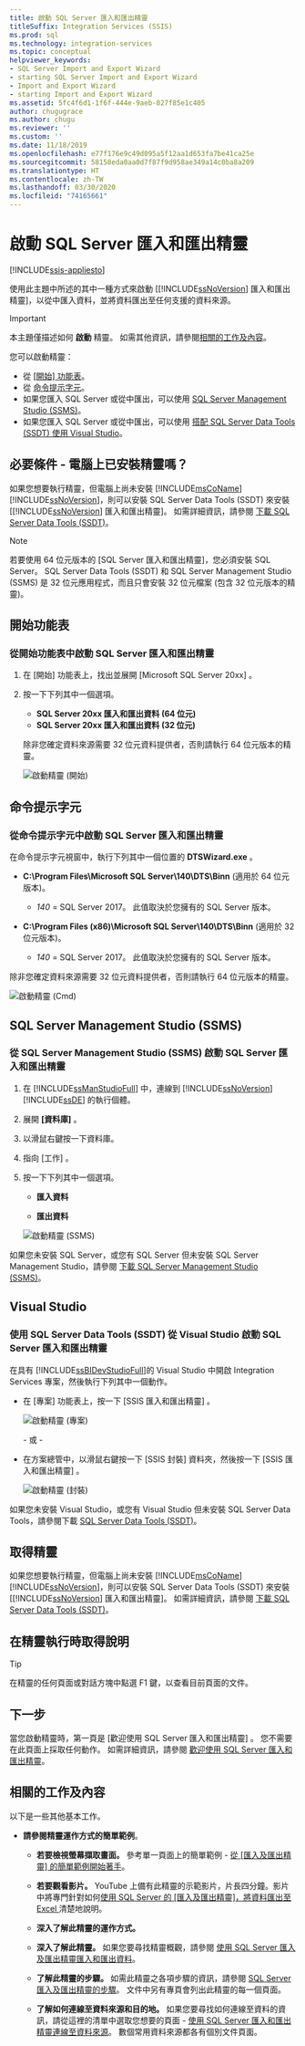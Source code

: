 ```yaml
---
title: 啟動 SQL Server 匯入和匯出精靈
titleSuffix: Integration Services (SSIS)
ms.prod: sql
ms.technology: integration-services
ms.topic: conceptual
helpviewer_keywords:
- SQL Server Import and Export Wizard
- starting SQL Server Import and Export Wizard
- Import and Export Wizard
- starting Import and Export Wizard
ms.assetid: 5fc4f6d1-1f6f-444e-9aeb-827f85e1c405
author: chugugrace
ms.author: chugu
ms.reviewer: ''
ms.custom: ''
ms.date: 11/18/2019
ms.openlocfilehash: e77f176e9c49d095a5f12aa1d653fa7be41ca25e
ms.sourcegitcommit: 58158eda0aa0d7f87f9d958ae349a14c0ba8a209
ms.translationtype: HT
ms.contentlocale: zh-TW
ms.lasthandoff: 03/30/2020
ms.locfileid: "74165661"
---
```

# <a name="start-the-sql-server-import-and-export-wizard"></a>啟動 SQL Server 匯入和匯出精靈

[!INCLUDE[ssis-appliesto](../../includes/ssis-appliesto-ssvrpluslinux-asdb-asdw-xxx.md)]

使用此主題中所述的其中一種方式來啟動 [[!INCLUDE[ssNoVersion](../../includes/ssnoversion-md.md)] 匯入和匯出精靈]，以從中匯入資料，並將資料匯出至任何支援的資料來源。

> [!IMPORTANT]
> 本主題僅描述如何 **啟動** 精靈。 如需其他資訊，請參閱[相關的工作及內容](#related-tasks-and-content)。

您可以啟動精靈：

- 從 [[開始] 功能表](#start-menu)。
- 從 [命令提示字元](#command-prompt)。
- 如果您匯入 SQL Server 或從中匯出，可以使用 [SQL Server Management Studio (SSMS)](#sql-server-management-studio-ssms)。
- 如果您匯入 SQL Server 或從中匯出，可以使用 [搭配 SQL Server Data Tools (SSDT) 使用 Visual Studio](#visual-studio)。

## <a name="prerequisite---is-the-wizard-installed-on-your-computer"></a>必要條件 - 電腦上已安裝精靈嗎？

如果您想要執行精靈，但電腦上尚未安裝 [!INCLUDE[msCoName](../../includes/msconame-md.md)] [!INCLUDE[ssNoVersion](../../includes/ssnoversion-md.md)]，則可以安裝 SQL Server Data Tools (SSDT) 來安裝 [[!INCLUDE[ssNoVersion](../../includes/ssnoversion-md.md)] 匯入和匯出精靈]。 如需詳細資訊，請參閱 [下載 SQL Server Data Tools (SSDT)](https://msdn.microsoft.com/library/mt204009.aspx)。

> [!NOTE]
> 若要使用 64 位元版本的 [SQL Server 匯入和匯出精靈]，您必須安裝 SQL Server。 SQL Server Data Tools (SSDT) 和 SQL Server Management Studio (SSMS) 是 32 位元應用程式，而且只會安裝 32 位元檔案 (包含 32 位元版本的精靈)。

## <a name="start-menu"></a>開始功能表

### <a name="start-the-sql-server-import-and-export-wizard-from-the-start-menu"></a>從開始功能表中啟動 SQL Server 匯入和匯出精靈

1. 在 [開始]  功能表上，找出並展開 [Microsoft SQL Server 20xx]  。
2. 按一下下列其中一個選項。
    - **SQL Server 20xx 匯入和匯出資料 (64 位元)**
    - **SQL Server 20xx 匯入和匯出資料 (32 位元)**

    除非您確定資料來源需要 32 位元資料提供者，否則請執行 64 位元版本的精靈。

    ![啟動精靈 (開始)](../../integration-services/import-export-data/media/start-wizard-start-64.png)

## <a name="command-prompt"></a>命令提示字元

### <a name="start-the-sql-server-import-and-export-wizard-from-the-command-prompt"></a>從命令提示字元中啟動 SQL Server 匯入和匯出精靈

在命令提示字元視窗中，執行下列其中一個位置的 **DTSWizard.exe** 。

- **C:\Program Files\Microsoft SQL Server\140\DTS\Binn** (適用於 64 位元版本)。
  - *140* = SQL Server 2017。  此值取決於您擁有的 SQL Server 版本。

- **C:\Program Files (x86)\Microsoft SQL Server\140\DTS\Binn** (適用於 32 位元版本)。
  - *140* = SQL Server 2017。  此值取決於您擁有的 SQL Server 版本。

除非您確定資料來源需要 32 位元資料提供者，否則請執行 64 位元版本的精靈。

![啟動精靈 (Cmd)](../../integration-services/import-export-data/media/start-wizard-cmd.png)
  
## <a name="sql-server-management-studio-ssms"></a>SQL Server Management Studio (SSMS)

### <a name="start-the-sql-server-import-and-export-wizard-from-sql-server-management-studio-ssms"></a>從 SQL Server Management Studio (SSMS) 啟動 SQL Server 匯入和匯出精靈

1. 在 [!INCLUDE[ssManStudioFull](../../includes/ssmanstudiofull-md.md)] 中，連線到 [!INCLUDE[ssNoVersion](../../includes/ssnoversion-md.md)] [!INCLUDE[ssDE](../../includes/ssde-md.md)] 的執行個體。

2. 展開 **[資料庫]** 。

3. 以滑鼠右鍵按一下資料庫。

4. 指向 [工作]  。

5. 按一下下列其中一個選項。

   - **匯入資料**

   - **匯出資料**  

   ![啟動精靈 (SSMS)](../../integration-services/import-export-data/media/start-wizard-ssms.jpg) 

如果您未安裝 SQL Server，或您有 SQL Server 但未安裝 SQL Server Management Studio，請參閱 [下載 SQL Server Management Studio (SSMS)](../../ssms/download-sql-server-management-studio-ssms.md)。

## <a name="visual-studio"></a>Visual Studio

### <a name="start-the-sql-server-import-and-export-wizard-from-visual-studio-with-sql-server-data-tools-ssdt"></a>使用 SQL Server Data Tools (SSDT) 從 Visual Studio 啟動 SQL Server 匯入和匯出精靈

 在具有 [!INCLUDE[ssBIDevStudioFull](../../includes/ssbidevstudiofull-md.md)]的 Visual Studio 中開啟 Integration Services 專案，然後執行下列其中一個動作。

- 在 [專案]  功能表上，按一下 [SSIS 匯入和匯出精靈]  。

   ![啟動精靈 (專案)](../../integration-services/import-export-data/media/start-wizard-project.png)

   \- 或 -

- 在方案總管中，以滑鼠右鍵按一下 [SSIS 封裝]  資料夾，然後按一下 [SSIS 匯入和匯出精靈]  。

    ![啟動精靈 (封裝)](../../integration-services/import-export-data/media/start-wizard-packages.png)

如果您未安裝 Visual Studio，或您有 Visual Studio 但未安裝 SQL Server Data Tools，請參閱下載 [SQL Server Data Tools (SSDT)](../../ssdt/download-sql-server-data-tools-ssdt.md)。

## <a name="get-the-wizard"></a>取得精靈

如果您想要執行精靈，但電腦上尚未安裝 [!INCLUDE[msCoName](../../includes/msconame-md.md)] [!INCLUDE[ssNoVersion](../../includes/ssnoversion-md.md)]，則可以安裝 SQL Server Data Tools (SSDT) 來安裝 [[!INCLUDE[ssNoVersion](../../includes/ssnoversion-md.md)] 匯入和匯出精靈]。 如需詳細資訊，請參閱 [下載 SQL Server Data Tools (SSDT)](https://msdn.microsoft.com/library/mt204009.aspx)。

## <a name="get-help-while-the-wizard-is-running"></a>在精靈執行時取得說明

> [!TIP]
> 在精靈的任何頁面或對話方塊中點選 F1 鍵，以查看目前頁面的文件。   

## <a name="whats-next"></a>下一步

當您啟動精靈時，第一頁是 [歡迎使用 SQL Server 匯入和匯出精靈]  。 您不需要在此頁面上採取任何動作。 如需詳細資訊，請參閱 [歡迎使用 SQL Server 匯入和匯出精靈](../../integration-services/import-export-data/welcome-to-sql-server-import-and-export-wizard.md)。  
  
## <a name="related-tasks-and-content"></a>相關的工作及內容

以下是一些其他基本工作。

- **請參閱精靈運作方式的簡單範例**。

  - **若要檢視螢幕擷取畫面。** 參考單一頁面上的簡單範例 - [從 [匯入及匯出精靈] 的簡單範例開始著手](../../integration-services/import-export-data/get-started-with-this-simple-example-of-the-import-and-export-wizard.md)。

  - **若要觀看影片。** YouTube 上備有此精靈的示範影片，片長四分鐘。影片中將專門針對如何[使用 SQL Server 的 [匯入及匯出精靈]，將資料匯出至 Excel ](https://go.microsoft.com/fwlink/?linkid=829049)清楚地說明。

  - **深入了解此精靈的運作方式。**

  - **深入了解此精靈。** 如果您要尋找精靈概觀，請參閱 [使用 SQL Server 匯入及匯出精靈匯入和匯出資料](../../integration-services/import-export-data/import-and-export-data-with-the-sql-server-import-and-export-wizard.md)。

  - **了解此精靈的步驟。** 如需此精靈之各項步驟的資訊，請參閱 [SQL Server 匯入及匯出精靈的步驟](../../integration-services/import-export-data/steps-in-the-sql-server-import-and-export-wizard.md)。 文件中另有專頁會列出此精靈的每一個頁面。

  - **了解如何連線至資料來源和目的地。** 如果您要尋找如何連線至資料的資訊，請從這裡的清單中選取您想要的頁面 - [使用 SQL Server 匯入和匯出精靈連線至資料來源](../../integration-services/import-export-data/connect-to-data-sources-with-the-sql-server-import-and-export-wizard.md)。 數個常用資料來源都各有個別文件頁面。